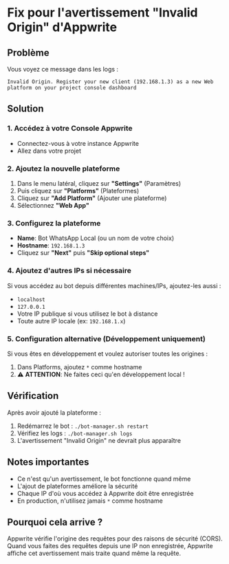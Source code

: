 # Fix pour l'avertissement "Invalid Origin" d'Appwrite

## Problème
Vous voyez ce message dans les logs :
```
Invalid Origin. Register your new client (192.168.1.3) as a new Web platform on your project console dashboard
```

## Solution

### 1. Accédez à votre Console Appwrite
- Connectez-vous à votre instance Appwrite
- Allez dans votre projet

### 2. Ajoutez la nouvelle plateforme
1. Dans le menu latéral, cliquez sur **"Settings"** (Paramètres)
2. Puis cliquez sur **"Platforms"** (Plateformes)
3. Cliquez sur **"Add Platform"** (Ajouter une plateforme)
4. Sélectionnez **"Web App"**

### 3. Configurez la plateforme
- **Name**: Bot WhatsApp Local (ou un nom de votre choix)
- **Hostname**: `192.168.1.3`
- Cliquez sur **"Next"** puis **"Skip optional steps"**

### 4. Ajoutez d'autres IPs si nécessaire
Si vous accédez au bot depuis différentes machines/IPs, ajoutez-les aussi :
- `localhost`
- `127.0.0.1`
- Votre IP publique si vous utilisez le bot à distance
- Toute autre IP locale (ex: `192.168.1.x`)

### 5. Configuration alternative (Développement uniquement)
Si vous êtes en développement et voulez autoriser toutes les origines :
1. Dans Platforms, ajoutez `*` comme hostname
2. ⚠️ **ATTENTION**: Ne faites ceci qu'en développement local !

## Vérification
Après avoir ajouté la plateforme :
1. Redémarrez le bot : `./bot-manager.sh restart`
2. Vérifiez les logs : `./bot-manager.sh logs`
3. L'avertissement "Invalid Origin" ne devrait plus apparaître

## Notes importantes
- Ce n'est qu'un avertissement, le bot fonctionne quand même
- L'ajout de plateformes améliore la sécurité
- Chaque IP d'où vous accédez à Appwrite doit être enregistrée
- En production, n'utilisez jamais `*` comme hostname

## Pourquoi cela arrive ?
Appwrite vérifie l'origine des requêtes pour des raisons de sécurité (CORS). Quand vous faites des requêtes depuis une IP non enregistrée, Appwrite affiche cet avertissement mais traite quand même la requête.